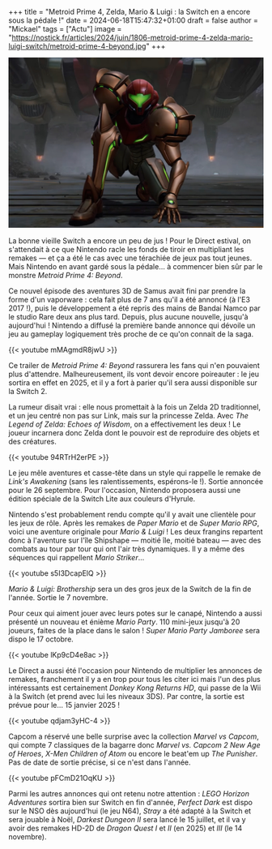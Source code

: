 +++
title = "Metroid Prime 4, Zelda, Mario & Luigi : la Switch en a encore sous la pédale !"
date = 2024-06-18T15:47:32+01:00
draft = false
author = "Mickael"
tags = ["Actu"]
image = "https://nostick.fr/articles/2024/juin/1806-metroid-prime-4-zelda-mario-luigi-switch/metroid-prime-4-beyond.jpg"
+++

![Metroid Prime 4: Beyond](metroid-prime-4-beyond.jpg "Samsuns enfin de retour pour botter des culs !")

La bonne vieille Switch a encore un peu de jus ! Pour le  Direct estival, on s'attendait à ce que Nintendo racle les fonds de tiroir en multipliant les remakes — et ça a été le cas avec une térachiée de jeux pas tout jeunes. Mais Nintendo en avant gardé sous la pédale… à commencer bien sûr par le monstre *Metroid Prime 4: Beyond*.

Ce nouvel épisode des aventures 3D de Samus avait fini par prendre la forme d'un vaporware : cela fait plus de 7 ans qu'il a été annoncé (à l'E3 2017 !), puis le développement a été repris des mains de Bandai Namco par le studio Rare deux ans plus tard. Depuis, plus aucune nouvelle, jusqu'à aujourd'hui ! Nintendo a diffusé la première bande annonce qui dévoile un jeu au gameplay logiquement très proche de ce qu'on connait de la saga.

{{< youtube mMAgmdR8jwU >}}

Ce trailer de *Metroid Prime 4: Beyond* rassurera les fans qui n'en pouvaient plus d'attendre. Malheureusement, ils vont devoir encore poireauter : le jeu sortira en effet en 2025, et il y a fort à parier qu'il sera aussi disponible sur la Switch 2.

La rumeur disait vrai : elle nous promettait à la fois un Zelda 2D traditionnel, et un jeu centré non pas sur Link, mais sur la princesse Zelda. Avec *The Legend of Zelda: Echoes of Wisdom*, on a effectivement les deux ! Le joueur incarnera donc Zelda dont le pouvoir est de reproduire des objets et des créatures.

{{< youtube 94RTrH2erPE >}}

Le jeu mêle aventures et casse-tête dans un style qui rappelle le remake de *Link's Awakening* (sans les ralentissements, espérons-le !). Sortie annoncée pour le 26 septembre. Pour l'occasion, Nintendo proposera aussi une édition spéciale de la Switch Lite aux couleurs d'Hyrule.

Nintendo s'est probablement rendu compte qu'il y avait une clientèle pour les jeux de rôle. Après les remakes de *Paper Mario* et de *Super Mario RPG*, voici une aventure originale pour *Mario & Luigi* ! Les deux frangins repartent donc à l'aventure sur l'île Shipshape — moitié île, moitié bateau — avec des combats au tour par tour qui ont l'air très dynamiques. Il y a même des séquences qui rappellent *Mario Striker*…

{{< youtube s5I3DcapElQ >}}

*Mario & Luigi: Brothership* sera un des gros jeux de la Switch de la fin de l'année. Sortie le 7 novembre.

Pour ceux qui aiment jouer avec leurs potes sur le canapé, Nintendo a aussi présenté un nouveau et énième *Mario Party*. 110 mini-jeux jusqu'à 20 joueurs, faites de la place dans le salon ! *Super Mario Party Jamboree* sera dispo le 17 octobre.

{{< youtube lKp9cD4e8ac >}}

Le Direct a aussi été l'occasion pour Nintendo de multiplier les  annonces de remakes, franchement il y a en trop pour tous les citer ici mais l'un des plus intéressants est certainement *Donkey Kong Returns HD*, qui passe de la Wii à la Switch (et prend avec lui les niveaux 3DS). Par contre, la sortie est prévue pour le… 15 janvier 2025 !

{{< youtube qdjam3yHC-4 >}}

Capcom a réservé une belle surprise avec la collection *Marvel vs Capcom*, qui compte 7 classiques de la bagarre donc *Marvel vs. Capcom 2 New Age of Heroes*, *X-Men Children of Atom* ou encore le beat'em up *The Punisher*. Pas de date de sortie précise, si ce n'est dans l'année.

{{< youtube pFCmD21OqKU >}}

Parmi les autres annonces qui ont retenu notre attention : *LEGO Horizon Adventures* sortira bien sur Switch en fin d'année, *Perfect Dark* est dispo sur le NSO dès aujourd'hui (le jeu N64), *Stray* a été adapté à la Switch et sera jouable à Noël, *Darkest Dungeon II* sera lancé le 15 juillet, et il va y avoir des remakes HD-2D de *Dragon Quest I* et *II* (en 2025) et *III*  (le 14 novembre).